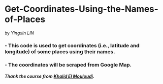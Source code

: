 # Get-Coordinates-Using-the-Names-of-Places
by *Yingxin LIN*
### - This code is used to get coordinates (i.e., latitude and longitude) of some places using their names. 
### - The coordinates will be scraped from Google Map.

#### *Thank the course from [Khalid El Mouloudi](https://towardsdatascience.com/using-python-and-selenium-to-get-coordinates-from-street-addresses-62706b6ac250).*
